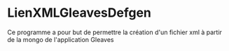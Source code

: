 # LienXMLGleavesDefgen
Ce programme a pour but de permettre la création d'un fichier xml à partir de la mongo de l'application Gleaves
